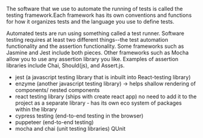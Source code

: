The software that we use to automate the running of tests is called the testing framework.Each framework has its own conventions and functions for how it organizes tests and the language you use to define tests.

Automated tests are run using something called a test runner. Software testing requires at least two different things--the test automation functionality and the assertion functionality. Some frameworks such as Jasmine and Jest include both pieces. Other frameworks such as Mocha allow you to use any assertion library you like. Examples of assertion libraries include Chai, Should(js), and Assert.js.

- jest (a javascript testing library that is inbuilt into React-testing library)
- enzyme (another javascript testing library) -> helps shallow rendering of components/ nested components
- react testing library (ships with create react app) no need to add it to the project as a separate library - has its own eco system of packages within the library
- cypress testing (end-to-end testing in the browser)
- puppeteer (end-to-end testing)
- mocha and chai (unit testing libraries) QUnit
